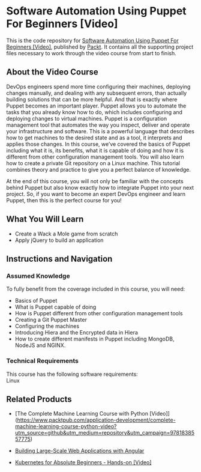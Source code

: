 # Software Automation Using Puppet For Beginners [Video]
This is the code repository for [Software Automation Using Puppet For Beginners [Video]](https://www.packtpub.com/virtualization-and-cloud/software-automation-using-puppet-beginners-video?utm_source=github&utm_medium=repository&utm_campaign=9781789614053), published by [Packt](https://www.packtpub.com/?utm_source=github). It contains all the supporting project files necessary to work through the video course from start to finish.
## About the Video Course
DevOps engineers spend more time configuring their machines, deploying changes manually, and dealing with any subsequent errors, than actually building solutions that can be more helpful. And that is exactly where Puppet becomes an important player. Puppet allows you to automate the tasks that you already know how to do, which includes configuring and deploying changes to virtual machines.
Puppet is a configuration management tool that automates the way you inspect, deliver and operate your infrastructure and software. This is a powerful language that describes how to get machines to the desired state and as a tool, it interprets and applies those changes.
In this course, we’ve covered the basics of Puppet including what it is, its benefits, what it is capable of doing and how it is different from other configuration management tools. You will also learn how to create a private Git repository on a Linux machine. 
This tutorial combines theory and practice to give you a perfect balance of knowledge.

At the end of this course, you will not only be familiar with the concepts behind Puppet but also know exactly how to integrate Puppet into your next project.
So, if you want to become an expert DevOps engineer and learn Puppet, then this is the perfect course for you!

<H2>What You Will Learn</H2>
<DIV class=book-info-will-learn-text>
<UL>
<LI>Create a Wack a Mole game from scratch</LI>
<LI>Apply jQuery to build an application 
</LI></UL></DIV>

## Instructions and Navigation
### Assumed Knowledge
To fully benefit from the coverage included in this course, you will need:<br/>
<DIV class=book-info-will-learn-text>
<UL>
<LI>Basics of Puppet</LI>
<LI>What is Puppet capable of doing</LI>
<LI>How is Puppet different from other configuration management tools</LI>
<LI>Creating a Git Puppet Master</LI>
<LI>Configuring the machines</LI>
<LI>Introducing Hiera and the Encrypted data in Hiera</LI>
<LI>How to create different manifests in Puppet including MongoDB, NodeJS and NGINX. </LI>
</LI></UL></DIV>

### Technical Requirements
This course has the following software requirements:<br/>
Linux

## Related Products
* [The Complete Machine Learning Course with Python [Video]] (https://www.packtpub.com/application-development/complete-machine-learning-course-python-video?utm_source=github&utm_medium=repository&utm_campaign=9781838557775)

* [Building Large-Scale Web Applications with Angular]( https://www.packtpub.com/web-development/building-large-scale-web-applications-angular?utm_source=github&utm_medium=repository&utm_campaign=9781789950779)

* [Kubernetes for Absolute Beginners - Hands-on [Video]]( https://www.packtpub.com/application-development/kubernetes-absolute-beginners-hands-video?utm_source=github&utm_medium=repository&utm_campaign=9781789950083)


